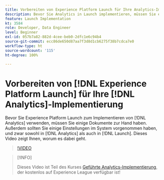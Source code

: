 ```yaml
---
title: Vorbereiten von Experience Platform Launch für Ihre Analytics-Implementierung
description: Bevor Sie Analytics in Launch implementieren, müssen Sie einige Dokumente zur Hand haben. Außerdem sollten Sie einige Einstellungen im System vorgenommen haben, und zwar sowohl in Analytics als auch in Launch. Dieses Video zeigt Ihnen, worum es dabei geht.
feature: Launch Implementation
kt: 3584
role: Developer, Data Engineer
level: Beginner
exl-id: 057b7a82-882d-4cee-beb0-2dfc1e6c94b4
source-git-commit: ecc86de650d87aa7f3d8d1cb6275f38b7cdca7e0
workflow-type: ht
source-wordcount: '115'
ht-degree: 100%

---
```


# Vorbereiten von [!DNL Experience Platform Launch] für Ihre [!DNL Analytics]-Implementierung

Bevor Sie Experience Platform Launch zum Implementieren von [!DNL Analytics] verwenden, müssen Sie einige Dokumente zur Hand haben. Außerdem sollten Sie einige Einstellungen im System vorgenommen haben, und zwar sowohl in [!DNL Analytics] als auch in [!DNL Launch]. Dieses Video zeigt Ihnen, worum es dabei geht.

>[!VIDEO](https://video.tv.adobe.com/v/28752/?quality=12&learn=on)

>[!INFO]
>
> Dieses Video ist Teil des Kurses [Geführte Analytics-Implementierung](https://experienceleague.adobe.com/?recommended=Analytics-D-1-2019.1&amp;lang=de), der kostenlos auf Experience League verfügbar ist!
